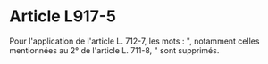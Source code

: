 # Article L917-5

Pour l'application de l'article L. 712-7, les mots : ", notamment celles mentionnées au 2° de l'article L. 711-8, " sont supprimés.
